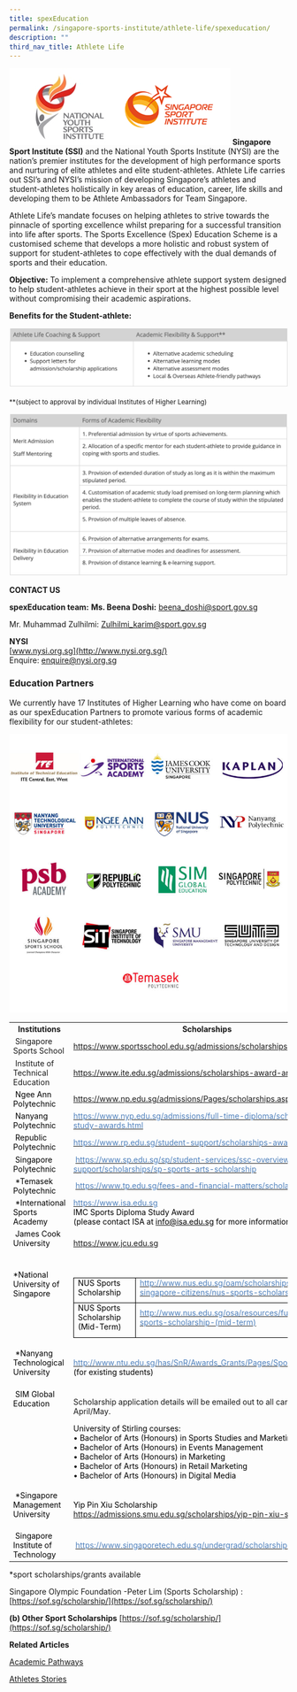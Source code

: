 ```yaml
---
title: spexEducation
permalink: /singapore-sports-institute/athlete-life/spexeducation/
description: ""
third_nav_title: Athlete Life
---
```

![](/images/What%20We%20Do/Singapore%20Sports%20Institute/Athlete%20Life/SpexEducation/spexEducation-15-Apr.png)
**Singapore Sport Institute (SSI)** and the National Youth Sports Institute (NYSI) are the nation’s premier institutes for the development of high performance sports and nurturing of elite athletes and elite student-athletes. Athlete Life carries out SSI’s and NYSI’s mission of developing Singapore’s athletes and student-athletes holistically in key areas of education, career, life skills and developing them to be Athlete Ambassadors for Team Singapore. 

Athlete Life’s mandate focuses on helping athletes to strive towards the pinnacle of sporting excellence whilst preparing for a successful transition into life after sports. The Sports Excellence (Spex) Education Scheme is a customised scheme that develops a more holistic and robust system of support for student-athletes to cope effectively with the dual demands of sports and their education. 

**Objective:**
To implement a comprehensive athlete support system designed to help student-athletes achieve in their sport at the highest possible level without compromising their academic aspirations.

**Benefits for the Student-athlete:**

![](/images/What%20We%20Do/Singapore%20Sports%20Institute/Athlete%20Life/SpexEducation/table1.png)

<small>\*\*(subject to approval by individual Institutes of Higher Learning)</small>

![](/images/What%20We%20Do/Singapore%20Sports%20Institute/Athlete%20Life/SpexEducation/table2.png)

**CONTACT US**

**spexEducation team:**
**Ms. Beena Doshi:** [beena_doshi@sport.gov.sg](mailto:beena_doshi@sport.gov.sg)  
  
Mr. Muhammad Zulhilmi: [Zulhilmi_karim@sport.gov.sg](mailto:Zulhilmi_karim@sport.gov.sg)

**NYSI**  
[www.nysi.org.sg](http://www.nysi.org.sg/)  
Enquire: [enquire@nysi.org.sg](mailto:enquire@nysi.org.sg)

### **Education Partners**

We currently have 17 Institutes of Higher Learning who have come on board as our spexEducation Partners to promote various forms of academic flexibility for our student-athletes:

![](/images/What%20We%20Do/Singapore%20Sports%20Institute/Athlete%20Life/SpexEducation/IHL_logo_collage_2022.jpeg)

<table class="spexEduTbl">
    <tbody>
        <tr>
            <th style="width: 40%;">
            Institutions</th>
            <th style="width: 50%;">Scholarships</th>
        </tr>
        <tr>
            <td style="width: 40%;">&nbsp;Singapore Sports School</td>
            <td style="width: 50%;"><a href="https://www.sportsschool.edu.sg/admission/scholarship" data-saferedirecturl="https://www.google.com/url?q=https://www.sportsschool.edu.sg/academics/overview&amp;source=gmail&amp;ust=1647409952239000&amp;usg=AOvVaw39IboC1Y_8bYjNZCFfwMB_" style="color: #1155cc;"></a><a href="https://www.sportsschool.edu.sg/admissions/scholarships">https://www.sportsschool.edu.sg/admissions/scholarships</a></td>
        </tr>
        <tr>
            <td valign="top">&nbsp;Institute of Technical Education
            </td>
            <td>
            <a rel="noopener noreferrer" href="https://www.ite.edu.sg/admissions/scholarships-award-and-bursaries" target="_blank">https://www.ite.edu.sg/admissions/scholarships-award-and-bursaries  </a></td>
        </tr>
        <tr>
            <td valign="top"><span id="docs-internal-guid-971cb332-7fff-3194-200e-91d60a0275bd" style="color: #000000;">&nbsp;Ngee Ann Polytechnic</span></td>
            <td><span id="docs-internal-guid-63fc1ef1-7fff-a4f8-8f8f-b1cb1bc1fde0" style="color: #4bacc6;"><a href="https://www.np.edu.sg/admissions/Pages/scholarships.aspx">https://www.np.edu.sg/admissions/Pages/scholarships.aspx#</a>&nbsp;</span></td>
        </tr>
        <tr>
            <td valign="top"><span id="docs-internal-guid-e639fd93-7fff-cf8c-7a0f-8c9c6a881f45" style="color: #000000;">&nbsp;Nanyang Polytechnic</span></td>
            <td><span id="docs-internal-guid-8001d32a-7fff-412d-9cd7-0a66f09c7654"><a href="https://www.nyp.edu.sg/admissions/full-time-diploma/scholarships-study-awards.html"><span style="color: #4f81bd;">https://www.nyp.edu.sg/admissions/full-time-diploma/scholarships-study-awards.html</span></a></span></td>
        </tr>
        <tr>
            <td valign="top"><span id="docs-internal-guid-86c8ed26-7fff-eeb9-aa34-d04f7e80815a" style="color: #000000;">&nbsp;Republic Polytechnic</span></td>
            <td><span id="docs-internal-guid-4eb2a06d-7fff-62b8-82da-c0d17c7c2ea6"><a href="https://www.rp.edu.sg/student-support/scholarships-awards"><span style="color: #4f81bd;">https://www.rp.edu.sg/student-support/scholarships-awards</span></a></span></td>
        </tr>
        <tr>
            <td valign="top">&nbsp;<span id="docs-internal-guid-1271c191-7fff-005c-9abd-6d655a60d9ed" style="color: #000000;">Singapore Polytechnic</span></td>
            <td>&nbsp;<span id="docs-internal-guid-501e44cc-7fff-7b20-5909-eaf8886eda72"><a href="https://www.sp.edu.sg/sp/student-services/ssc-overview/student-support/scholarships/sp-sports-arts-scholarship"><span style="color: #4f81bd;">https://www.sp.edu.sg/sp/student-services/ssc-overview/student-support/scholarships/sp-sports-arts-scholarship</span></a></span></td>
        </tr>
        <tr>
            <td valign="top">&nbsp;<span id="docs-internal-guid-da2601f1-7fff-426b-4c90-dc82490064af" style="color: #000000;">*Temasek Polytechnic</span></td>
            <td>&nbsp;<span id="docs-internal-guid-e32c7a7e-7fff-a4b0-eb93-bfa5358216f4"><a href="https://www.tp.edu.sg/fees-and-financial-matters/scholarships"><span style="color: #4f81bd;">https://www.tp.edu.sg/fees-and-financial-matters/scholarships</span></a></span></td>
        </tr>
        <tr>
            <td valign="top">&nbsp;<span id="docs-internal-guid-9cb193ad-7fff-6191-cbd8-ae8802477c3a" style="color: #000000;">*International Sports Academy</span></td>
            <td><a href="https://www.isa.edu.sg"><span style="color: #4f81bd;">https://www.isa.edu.sg</span></a><br>
            <p dir="ltr" style="margin-top: 0pt; margin-bottom: 0pt;"><span style="color: #000000;">IMC Sports Diploma Study Award&nbsp;</span></p>
            <span id="docs-internal-guid-27d0ed31-7fff-c19f-ba07-455138bdab31"><span style="color: #000000;">(please contact ISA at </span><a href="mailto:info@isa.edu.sg"><span style="color: #000000;">info@isa.edu.sg</span></a><span style="color: #000000;"> for more information)</span></span></td>
        </tr>
        <tr>
            <td valign="top">&nbsp;<span id="docs-internal-guid-8fbcbf65-7fff-7526-42a4-32d0807390e6" style="color: #000000;">James Cook University</span></td>
            <td>&nbsp;<span id="docs-internal-guid-0c2a830a-7fff-61dc-7a94-db65e39e1c88"></span>
            <p dir="ltr" style="margin-top: 0pt; margin-bottom: 0pt;"><span style="color: #000000;"><a href="https://www.jcu.edu.sg">https://www.jcu.edu.sg</a></span></p>
            <div>&nbsp;</div>
            </td>
        </tr>
        <tr>
            <td valign="top">&nbsp;<span id="docs-internal-guid-4e9710b9-7fff-8d77-e951-3a125d0ac63a"></span>
            <p dir="ltr" style="margin-top: 0pt; margin-bottom: 0pt;"><span style="color: #000000;">*National University of Singapore</span></p>
            <div><span style="color: #000000;"><br>
            </span></div>
            </td>
            <td>&nbsp;<span id="docs-internal-guid-98166954-7fff-84f5-aab5-7ceb25a10edb"><br>
            </span>
            <div dir="ltr" style="margin-left: 0pt; text-align: left;">
            <table style="border: none;">
                <colgroup><col width="112"><col width="332"></colgroup>
                <tbody>
                    <tr style="height: 0pt;">
                        <td style="border:0.5pt solid #000000;padding: 0pt 5.4pt;    text-align: left;">
                        <p dir="ltr" style="margin-top: 0pt; margin-bottom: 8pt;"><span style="color: #000000;">NUS Sports Scholarship</span></p>
                        </td>
                        <td style="border:0.5pt solid #000000;padding: 0pt 5.4pt;    text-align: left;">
                        <p dir="ltr" style="margin-top: 0pt; margin-bottom: 8pt;"><a href="http://www.nus.edu.sg/oam/scholarships/freshmen-singapore-citizens/nus-sports-scholarship"><span style="color: #4f81bd;">http://www.nus.edu.sg/oam/scholarships/freshmen-singapore-citizens/nus-sports-scholarship</span></a></p>
                        </td>
                    </tr>
                    <tr style="height: 0pt;">
                        <td style="border:0.5pt solid #000000;padding: 0pt 5.4pt;    text-align: left;">
                        <p dir="ltr" style="margin-top: 0pt; margin-bottom: 8pt;"><span style="color: #000000;">NUS Sports Scholarship (Mid-Term)</span></p>
                        </td>
                        <td style="border:0.5pt solid #000000;padding: 0pt 5.4pt;    text-align: left;">
                        <p dir="ltr" style="margin-top: 0pt; margin-bottom: 8pt;"><a href="http://www.nus.edu.sg/osa/resources/funding/nus-sports-scholarship-(mid-term)"><span style="color: #4f81bd;">http://www.nus.edu.sg/osa/resources/funding/nus-sports-scholarship-(mid-term)</span></a></p>
                        </td>
                    </tr>
                </tbody>
            </table>
            </div>
            </td>
        </tr>
        <tr>
            <td valign="top">&nbsp;<span id="docs-internal-guid-4f1a1b76-7fff-ae87-a968-199c0c87f45e" style="color: #000000;">*Nanyang Technological University</span></td>
            <td>&nbsp;<span id="docs-internal-guid-c044f898-7fff-a998-5e90-b58b7ede16e4"></span>
            <p dir="ltr" style="margin-top: 0pt; margin-bottom: 0pt;"><a href="http://www.ntu.edu.sg/has/SnR/Awards_Grants/Pages/SportsGrants.aspx"><span style="color: #4f81bd;">http://www.ntu.edu.sg/has/SnR/Awards_Grants/Pages/SportsGrants.aspx</span></a></p>
            <p dir="ltr" style="margin-top: 0pt; margin-bottom: 0pt;"><span style="color: #000000;">(for existing students)</span></p>
            <div><span style="color: #000000;"><br>
            </span></div>
            </td>
        </tr>
        <tr>
            <td valign="top">&nbsp;<span id="docs-internal-guid-fd2b9440-7fff-d6d5-08b1-ad5c953336d5" style="color: #000000;">SIM Global Education </span></td>
            <td>
            <p>Scholarship application details will be emailed out to all carded athlete in April/May.</p>
            <p>
            </p>
            <p dir="ltr" style="margin-top: 0pt; margin-bottom: 0pt;"><span style="color: #000000;">University of Stirling courses:<br>
            • Bachelor of Arts (Honours) in Sports Studies and Marketing<br>
            • Bachelor of Arts (Honours) in Events Management<br>
            • Bachelor of Arts (Honours) in Marketing<br>
            • Bachelor of Arts (Honours) in Retail Marketing<br>
            • Bachelor of Arts (Honours) in Digital Media</span></p>
            <p dir="ltr" style="color: #000000; list-style-type: disc;">
            </p>
            </td>
        </tr>
        <tr>
            <td valign="top">&nbsp;<span id="docs-internal-guid-b65cbe52-7fff-f5f2-c13d-051a234b5679" style="color: #000000;">*Singapore Management University</span></td>
            <td>&nbsp;<span id="docs-internal-guid-85ffc7c4-7fff-e84f-dee8-f94d33d074c8"></span>
            <p dir="ltr" style="margin-top: 0pt; margin-bottom: 0pt;"><span style="color: #000000;">Yip Pin Xiu Scholarship &nbsp;&nbsp;&nbsp;&nbsp;&nbsp;&nbsp;&nbsp;&nbsp;&nbsp;&nbsp;&nbsp;&nbsp;&nbsp;&nbsp; &nbsp;&nbsp;&nbsp;&nbsp;&nbsp;&nbsp;&nbsp;&nbsp;</span></p>
            <p dir="ltr" style="margin-top: 0pt; margin-bottom: 0pt;"><span style="color: #4f81bd;"><a href="https://admissions.smu.edu.sg/scholarships/yip-pin-xiu-scholarship">https://admissions.smu.edu.sg/scholarships/yip-pin-xiu-scholarship</a></span></p>
            <div>&nbsp;</div>
            </td>
        </tr>
        <tr>
            <td valign="top">&nbsp;<span id="docs-internal-guid-653918a0-7fff-12a9-82f6-3f27fcbf5406" style="color: #000000;">Singapore Institute of Technology</span></td>
            <td>&nbsp;<span id="docs-internal-guid-e3926779-7fff-fc59-3439-c3cfda9557d5"><a href="https://www.singaporetech.edu.sg/undergrad/scholarships"><span style="color: #4f81bd;">https://www.singaporetech.edu.sg/undergrad/scholarships</span></a></span></td>
        </tr>
    </tbody>
</table>

\*sport scholarships/grants available

Singapore Olympic Foundation -Peter Lim (Sports Scholarship) : [https://sof.sg/scholarship/](https://sof.sg/scholarship/)

**(b) Other Sport Scholarships**
[https://sof.sg/scholarship/](https://sof.sg/scholarship/)

**Related Articles**

[Academic Pathways](/academic-pathways/)

[Athletes Stories](/athletes-stories/)